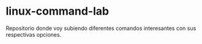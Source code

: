 # linux-command-lab

Repositorio donde voy subiendo diferentes comandos interesantes con sus respectivas opciones.
